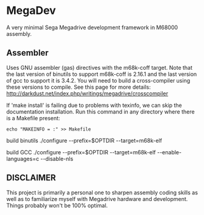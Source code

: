 MegaDev
=======
A very minimal Sega Megadrive development framework in M68000 assembly.

Assembler
---------
Uses GNU assembler (gas) directives with the m68k-coff target. Note that the last version of binutils to support m68k-coff is 2.16.1 and the last version of gcc to support it is 3.4.2. You will need to build a cross-compiler using these versions to compile. See this page for more details: http://darkdust.net/index.php/writings/megadrive/crosscompiler

If 'make install' is failing due to problems with texinfo, we can skip the documentation installation. Run this command in any directory where there is a Makefile present:

	echo "MAKEINFO = :" >> Makefile

build binutils
	./configure --prefix=$OPTDIR --target=m68k-elf

build GCC
	./configure --prefix=$OPTDIR --target=m68k-elf --enable-languages=c --disable-nls

DISCLAIMER
----------
This project is primarily a personal one to sharpen assembly coding skills as well as to familiarize myself with Megadrive hardware and development. Things probably won't be 100% optimal.

